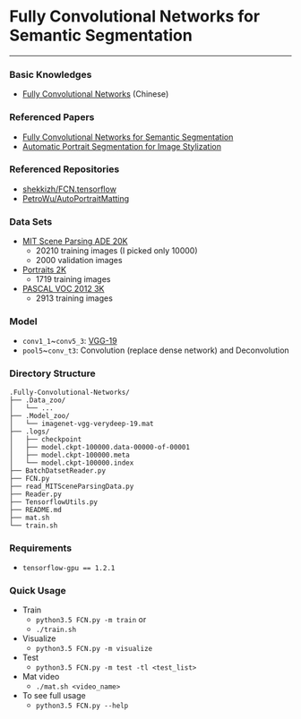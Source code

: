 # Fully Convolutional Networks for Semantic Segmentation
---
### Basic Knowledges
* [Fully Convolutional Networks](http://simtalk.cn/2016/11/01/Fully-Convolutional-Networks/) (Chinese)

### Referenced Papers
* [Fully Convolutional Networks for Semantic Segmentation](https://arxiv.org/pdf/1605.06211v1.pdf)
* [Automatic Portrait Segmentation for Image Stylization](http://xiaoyongshen.me/webpage_portrait/papers/portrait_eg16.pdf)

### Referenced Repositories
* [shekkizh/FCN.tensorflow](https://github.com/shekkizh/FCN.tensorflow)
* [PetroWu/AutoPortraitMatting](https://github.com/PetroWu/AutoPortraitMatting)

### Data Sets
* [MIT Scene Parsing ADE 20K](http://groups.csail.mit.edu/vision/datasets/ADE20K/)
    * 20210 training images (I picked only 10000)
    * 2000 validation images
* [Portraits 2K](http://xiaoyongshen.me/webpage_portrait/index.html)
    * 1719 training images
* [PASCAL VOC 2012 3K](http://host.robots.ox.ac.uk/pascal/VOC/voc2012/index.html#devkit)
    * 2913 training images

### Model
* `conv1_1`~`conv5_3`: [VGG-19](http://www.vlfeat.org/matconvnet/models/beta16/imagenet-vgg-verydeep-19.mat)
* `pool5`~`conv_t3`: Convolution (replace dense network) and Deconvolution

### Directory Structure
```
.Fully-Convolutional-Networks/
├── .Data_zoo/
│   └── ...
├── .Model_zoo/
│   └── imagenet-vgg-verydeep-19.mat
├── .logs/
│   ├── checkpoint
│   ├── model.ckpt-100000.data-00000-of-00001
│   ├── model.ckpt-100000.meta
│   └── model.ckpt-100000.index
├── BatchDatsetReader.py
├── FCN.py
├── read_MITSceneParsingData.py
├── Reader.py
├── TensorflowUtils.py
├── README.md
├── mat.sh
└── train.sh
```

### Requirements
* `tensorflow-gpu == 1.2.1`

### Quick Usage
* Train
    * `python3.5 FCN.py -m train`
      or
    * `./train.sh`
* Visualize
    * `python3.5 FCN.py -m visualize`
* Test
    * `python3.5 FCN.py -m test -tl <test_list>`
* Mat video
    * `./mat.sh <video_name>`
* To see full usage
    * `python3.5 FCN.py --help`
